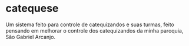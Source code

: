 # catequese

Um sistema feito para controle de catequizandos e suas turmas, feito pensando em melhorar o controle dos catequizandos da minha paroquia, São Gabriel Arcanjo.
